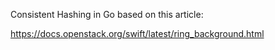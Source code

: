 Consistent Hashing in Go based on this article:

https://docs.openstack.org/swift/latest/ring_background.html